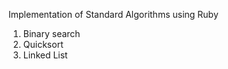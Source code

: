 Implementation of Standard Algorithms using Ruby

   1) Binary search
   2) Quicksort
   3) Linked List